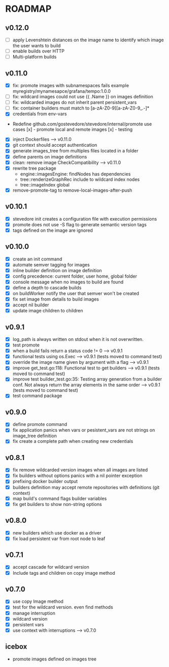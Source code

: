 # ROADMAP

## v0.12.0
- [ ] apply Levenshtein distances on the image name to identify which image the user wants to build
- [ ] enable builds over HTTP
- [ ] Multi-platform builds
  
## v0.11.0
- [x] fix: promote images with subnamespaces fails example myregistry/mynamesapce/grafana/tempo:1.0.0
- [ ] fix: wildcard images could not use {{ .Name }} on images definition
- [ ] fix: wildcarded images do not inherit parent persistent_vars
- [ ] fix: container builders must match to  [a-zA-Z0-9][a-zA-Z0-9_.-]*
- [x] credentials from env-vars
- Redefine github.com/gostevedore/stevedore/internal/promote use cases
     [x] - promote local and remote images
     [x] - testing
- [x] inject Dockerfiles --> v0.11.0
- [x] git context should accept authentication
- [x] generate images_tree from multiples files located in a folder
- [x] define parents on image definitions
- [x] clean: remove image CheckCompatibility --> v0.11.0
- [x] rewrite tree package
  - engine::imagesEngine: findNodes has dependencies
  - tree::renderizeGraphRec include to wildcard index nodes
  - tree::imageIndex global
- [x] remove-promote-tag to remove-local-images-after-push

## v0.10.1
- [x] stevedore init creates a configuration file with execution permissions
- [x] promote does not use -S flag to generate semantic version tags
- [x] tags defined on the image are ignored

## v0.10.0
- [x] create an init command
- [x] automate semver tagging for images
- [x] inline builder definition on image definition
- [x] config precedence: current folder, user home, global folder
- [x] console message when no images to build are found
- [x] define a depth to cascade builds
- [x] on buildWorker notify the user that semver won't be created
- [x] fix set image from details to build images
- [x] accept nil builder
- [x] update image children to children

## v0.9.1
- [x] log_path is always written on stdout when it is not overwritten.
- [x] test promote
- [x] when a build fails return a status code != 0 --> v0.9.1
- [x] functional tests using os.Exec --> v0.9.1 (tests moved to command test)
- [x] override the image name given by argument with a flag --> v0.9.1
- [x] improve get_test.go:118: Functional test to get builders --> v0.9.1 (tests moved to command test)
- [x] improve test builder_test.go:35: Testing array generation from a builder conf. Not always return the array elements in the same order --> v0.9.1 (tests moved to command test)
- [x] test command package

## v0.9.0
- [x] define promote command
- [x] fix application panics when vars or pesistent_vars are not strings on image_tree definition
- [x] fix create a complete path when creating new credentials

## v0.8.1
- [x] fix remove wildcarded version images when all images are listed  
- [x] fix builders without options panics with a nil pointer exception
- [x] prefixing docker builder output
- [x] builders definition may accept remote repositories with definitions (git context)
- [x] map build's command flags builder variables
- [x] fix get builders to show non-string options

## v0.8.0
- [x] new builders which use docker as a driver
- [x] fix load persistent var from root node to leaf

## v0.7.1
- [x] accept cascade for wildcard version
- [x] Include tags and children on copy image method

## v0.7.0
- [x] use copy Image method
- [x] test for the wildcard version. even find methods
- [x] manage interruption
- [x] wildcard version
- [x] persistent vars
- [x] use context with interruptions --> v0.7.0

## icebox
- promote images defined on images tree


